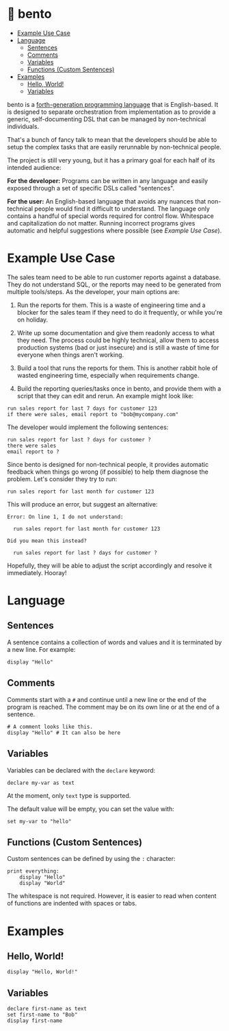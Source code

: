 # 🍱 bento

   * [Example Use Case](#example-use-case)
   * [Language](#language)
      * [Sentences](#sentences)
      * [Comments](#comments)
      * [Variables](#variables)
      * [Functions (Custom Sentences)](#functions-custom-sentences)
   * [Examples](#examples)
      * [Hello, World!](#hello-world)
      * [Variables](#variables-1)

bento is a
[forth-generation programming language](https://en.wikipedia.org/wiki/Fourth-generation_programming_language)
that is English-based. It is designed to separate orchestration from
implementation as to provide a generic, self-documenting DSL that can be managed
by non-technical individuals.

That's a bunch of fancy talk to mean that the developers should be able to setup
the complex tasks that are easily rerunnable by non-technical people.

The project is still very young, but it has a primary goal for each half of its
intended audience:

**For the developer:** Programs can be written in any language and easily
exposed through a set of specific DSLs called "sentences".

**For the user:** An English-based language that avoids any nuances that
non-technical people would find it difficult to understand. The language only
contains a handful of special words required for control flow. Whitespace and
capitalization do not matter. Running incorrect programs gives automatic and
helpful suggestions where possible (see *Example Use Case*).

# Example Use Case

The sales team need to be able to run customer reports against a database. They
do not understand SQL, or the reports may need to be generated from multiple
tools/steps. As the developer, your main options are:

1. Run the reports for them. This is a waste of engineering time and a blocker
for the sales team if they need to do it frequently, or while you're on holiday.

2. Write up some documentation and give them readonly access to what they need.
The process could be highly technical, allow them to access production systems
(bad or just insecure) and is still a waste of time for everyone when things
aren't working.

3. Build a tool that runs the reports for them. This is another rabbit hole of
wasted engineering time, especially when requirements change.

4. Build the reporting queries/tasks once in bento, and provide them with a
script that they can edit and rerun. An example might look like:

```
run sales report for last 7 days for customer 123
if there were sales, email report to "bob@mycompany.com"
```

The developer would implement the following sentences:

```
run sales report for last ? days for customer ?
there were sales
email report to ?
```

Since bento is designed for non-technical people, it provides automatic feedback
when things go wrong (if possible) to help them diagnose the problem. Let's
consider they try to run:

```
run sales report for last month for customer 123
```

This will produce an error, but suggest an alternative:

```
Error: On line 1, I do not understand:

  run sales report for last month for customer 123

Did you mean this instead?

  run sales report for last ? days for customer ?
```

Hopefully, they will be able to adjust the script accordingly and resolve it
immediately. Hooray!

# Language

## Sentences

A sentence contains a collection of words and values and it is terminated by a
new line. For example:

```
display "Hello"
```

## Comments

Comments start with a `#` and continue until a new line or the end of the
program is reached. The comment may be on its own line or at the end of a
sentence.

```
# A comment looks like this.
display "Hello" # It can also be here
```

## Variables

Variables can be declared with the `declare` keyword:

```
declare my-var as text
```

At the moment, only `text` type is supported.

The default value will be empty, you can set the value with:

```
set my-var to "hello"
```

## Functions (Custom Sentences)

Custom sentences can be defined by using the `:` character:

```
print everything:
	display "Hello"
	display "World"
```

The whitespace is not required. However, it is easier to read when content of
functions are indented with spaces or tabs.

# Examples

## Hello, World!

```
display "Hello, World!"
```

## Variables

```
declare first-name as text
set first-name to "Bob"
display first-name
```
